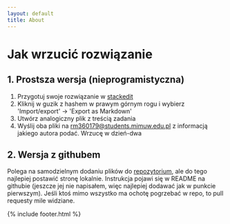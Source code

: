 ```yaml
---
layout: default
title: About
---
```

# Jak wrzucić rozwiązanie

## 1. Prostsza wersja (nieprogramistyczna)
1. Przygotuj swoje rozwiązanie w [stackedit](https://stackedit.io/)
2. Kliknij w guzik z hashem w prawym górnym rogu i wybierz 'Import/export' -> 'Export as Markdown'
3. Utwórz analogiczny plik z treścią zadania
4. Wyślij oba pliki na rm360179@students.mimuw.edu.pl z informacją jakiego autora podać.  Wrzucę w dzień-dwa

## 2. Wersja z githubem
Polega na samodzielnym dodaniu plików do [repozytorium](https://github.com/wzmd2020/wzmd2020.github.io), ale do tego najlepiej postawić stronę lokalnie. Instrukcja pojawi się w README na githubie (jeszcze jej nie napisałem, więc najlepiej dodawać jak w punkcie pierwszym). Jeśli ktoś mimo wszystko ma ochotę pogrzebać w repo, to pull requesty mile widziane.

{% include footer.html %}
